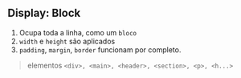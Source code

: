## Display: Block

1. Ocupa toda a linha, como um `bloco`
2. `width` e `height` são aplicados
3. `padding`, `margin`, `border` funcionam por completo.

> elementos
`<div>, <main>, <header>, <section>, <p>, <h...>`